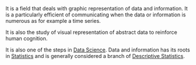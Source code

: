 It is a field that deals with graphic representation of data and information. It is a particularly efficient of communicating when the data or information is numerous as for example a time series.

It is also the study of visual representation of abstract data to reinforce human cognition.

It is also one of the steps in [Data Science](Data%20Science.md).
Data and information has its roots in [Statistics](Statistics.md) and is generally considered a branch of [Descriptive Statistics](descriptive%20statistics.md).